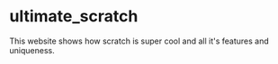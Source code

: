 # ultimate_scratch
This website shows how scratch is super cool and all it's features and uniqueness.
